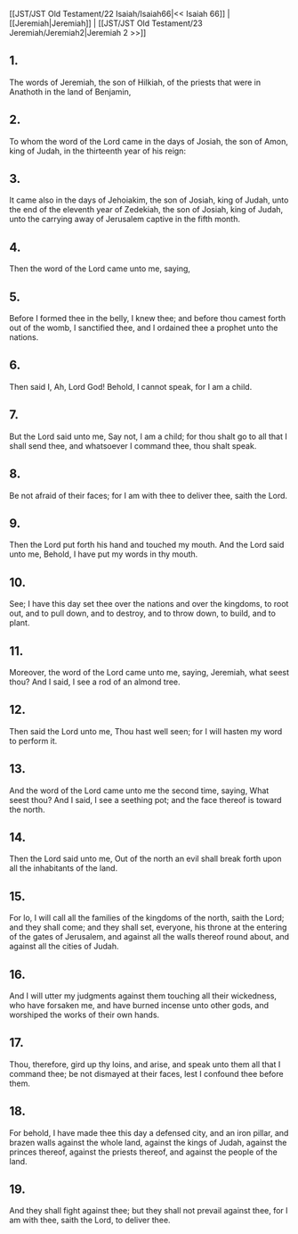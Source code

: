 [[JST/JST Old Testament/22 Isaiah/Isaiah66|<< Isaiah 66]] | [[Jeremiah|Jeremiah]] | [[JST/JST Old Testament/23 Jeremiah/Jeremiah2|Jeremiah 2 >>]]
## 1.
The words of Jeremiah, the son of Hilkiah, of the priests that were in Anathoth in the land of Benjamin,
## 2.
To whom the word of the Lord came in the days of Josiah, the son of Amon, king of Judah, in the thirteenth year of his reign:
## 3.
It came also in the days of Jehoiakim, the son of Josiah, king of Judah, unto the end of the eleventh year of Zedekiah, the son of Josiah, king of Judah, unto the carrying away of Jerusalem captive in the fifth month.
## 4.
Then the word of the Lord came unto me, saying,
## 5.
Before I formed thee in the belly, I knew thee; and before thou camest forth out of the womb, I sanctified thee, and I ordained thee a prophet unto the nations.
## 6.
Then said I, Ah, Lord God! Behold, I cannot speak, for I am a child.
## 7.
But the Lord said unto me, Say not, I am a child; for thou shalt go to all that I shall send thee, and whatsoever I command thee, thou shalt speak.
## 8.
Be not afraid of their faces; for I am with thee to deliver thee, saith the Lord.
## 9.
Then the Lord put forth his hand and touched my mouth. And the Lord said unto me, Behold, I have put my words in thy mouth.
## 10.
See; I have this day set thee over the nations and over the kingdoms, to root out, and to pull down, and to destroy, and to throw down, to build, and to plant.
## 11.
Moreover, the word of the Lord came unto me, saying, Jeremiah, what seest thou? And I said, I see a rod of an almond tree.
## 12.
Then said the Lord unto me, Thou hast well seen; for I will hasten my word to perform it.
## 13.
And the word of the Lord came unto me the second time, saying, What seest thou? And I said, I see a seething pot; and the face thereof is toward the north.
## 14.
Then the Lord said unto me, Out of the north an evil shall break forth upon all the inhabitants of the land.
## 15.
For lo, I will call all the families of the kingdoms of the north, saith the Lord; and they shall come; and they shall set, everyone, his throne at the entering of the gates of Jerusalem, and against all the walls thereof round about, and against all the cities of Judah.
## 16.
And I will utter my judgments against them touching all their wickedness, who have forsaken me, and have burned incense unto other gods, and worshiped the works of their own hands.
## 17.
Thou, therefore, gird up thy loins, and arise, and speak unto them all that I command thee; be not dismayed at their faces, lest I confound thee before them.
## 18.
For behold, I have made thee this day a defensed city, and an iron pillar, and brazen walls against the whole land, against the kings of Judah, against the princes thereof, against the priests thereof, and against the people of the land.
## 19.
And they shall fight against thee; but they shall not prevail against thee, for I am with thee, saith the Lord, to deliver thee.

